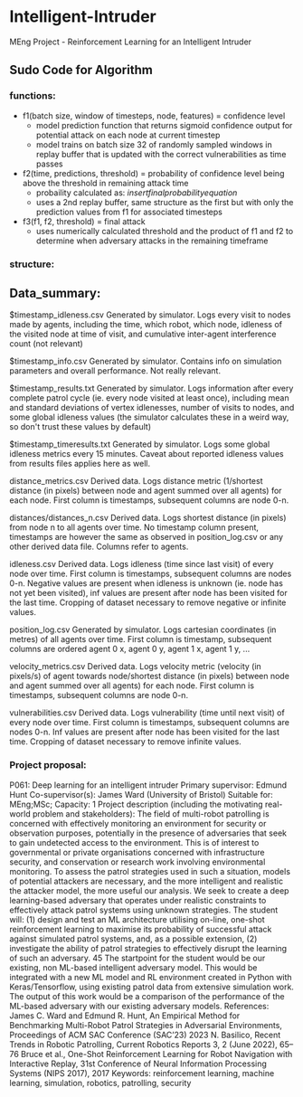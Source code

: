 # Intelligent-Intruder
MEng Project - Reinforcement Learning for an Intelligent Intruder


## Sudo Code for Algorithm


### functions:
- f1(batch size, window of timesteps, node, features) = confidence level
	- model prediction function that returns sigmoid confidence output for potential attack on each node at current timestep
	- model trains on batch size 32 of randomly sampled windows in replay buffer that is updated with the correct vulnerabilities as time passes
- f2(time, predictions, threshold) = probability of confidence level being above the threshold in remaining attack time
	- probaility calculated as: $insert final probability equation$
	- uses a 2nd replay buffer, same structure as the first but with only the prediction values from f1 for associated timesteps
- f3(f1, f2, threshold) = final attack
	- uses numerically calculated threshold and the product of f1 and f2 to determine when adversary attacks in the remaining timeframe

### structure:


## Data_summary:

$timestamp_idleness.csv
	Generated by simulator. Logs every visit to nodes made by agents, including the time, which robot, which node, idleness of the visited node at time of visit, and cumulative inter-agent interference count (not relevant)
	
$timestamp_info.csv
	Generated by simulator. Contains info on simulation parameters and overall performance. Not really relevant.

$timestamp_results.txt
	Generated by simulator. Logs information after every complete patrol cycle (ie. every node visited at least once), including mean and standard deviations of vertex idlenesses, number of visits to nodes, and some global idleness values (the simulator calculates these in a weird way, so don't trust these values by default)

$timestamp_timeresults.txt
	Generated by simulator. Logs some global idleness metrics every 15 minutes. Caveat about reported idleness values from results files applies here as well.

distance_metrics.csv
	Derived data. Logs distance metric (1/shortest distance (in pixels) between node and agent summed over all agents) for each node. First column is timestamps, subsequent columns are node 0-n. 

distances/distances_n.csv
	Derived data. Logs shortest distance (in pixels) from node n to all agents over time. No timestamp column present, timestamps are however the same as observed in position_log.csv or any other derived data file. Columns refer to agents.

idleness.csv
	Derived data. Logs idleness (time since last visit) of every node over time. First column is timestamps, subsequent columns are nodes 0-n. Negative values are present when idleness is unknown (ie. node has not yet been visited), inf values are present after node has been visited for the last time. Cropping of dataset necessary to remove negative or infinite values.

position_log.csv
	Generated by simulator. Logs cartesian coordinates (in metres) of all agents over time. First column is timestamp, subsequent columns are ordered agent 0 x, agent 0 y, agent 1 x, agent 1 y, ...
	 
velocity_metrics.csv
	Derived data. Logs velocity metric (velocity (in pixels/s) of agent towards node/shortest distance (in pixels) between node and agent summed over all agents) for each node. First column is timestamps, subsequent columns are node 0-n. 

vulnerabilities.csv
	Derived data. Logs vulnerability (time until next visit) of every node over time. First column is timestamps, subsequent columns are nodes 0-n. Inf values are present after node has been visited for the last time. Cropping of dataset necessary to remove infinite values.

### Project proposal:

P061: Deep learning for an intelligent intruder
Primary supervisor: Edmund Hunt
Co-supervisor(s): James Ward (University of Bristol)
Suitable for: MEng;MSc;
Capacity: 1
Project description (including the motivating real-world problem and stakeholders):
The field of multi-robot patrolling is concerned with effectively monitoring an environment for
security or observation purposes, potentially in the presence of adversaries that seek to gain
undetected access to the environment. This is of interest to governmental or private organisations
concerned with infrastructure security, and conservation or research work involving environmental
monitoring. To assess the patrol strategies used in such a situation, models of potential attackers are
necessary, and the more intelligent and realistic the attacker model, the more useful our analysis.
We seek to create a deep learning-based adversary that operates under realistic
constraints to effectively attack patrol systems using unknown strategies.
The student will: (1) design and test an ML architecture utilising on-line, one-shot reinforcement
learning to maximise its probability of successful attack against simulated patrol systems, and, as a
possible extension, (2) investigate the ability of patrol strategies to effectively disrupt the learning of
such an adversary.
45
The startpoint for the student would be our existing, non ML-based intelligent adversary model. This
would be integrated with a new ML model and RL environment created in Python with
Keras/Tensorflow, using existing patrol data from extensive simulation work. The output of this work
would be a comparison of the performance of the ML-based adversary with our existing adversary
models.
References:
James C. Ward and Edmund R. Hunt, An Empirical Method for Benchmarking Multi-Robot Patrol
Strategies in Adversarial Environments, Proceedings of ACM SAC Conference (SAC’23) 2023
N. Basilico, Recent Trends in Robotic Patrolling, Current Robotics Reports 3, 2 (June 2022), 65–76
Bruce et al., One-Shot Reinforcement Learning for Robot Navigation with Interactive Replay, 31st
Conference of Neural Information Processing Systems (NIPS 2017), 2017
Keywords: reinforcement learning, machine learning, simulation, robotics, patrolling, security